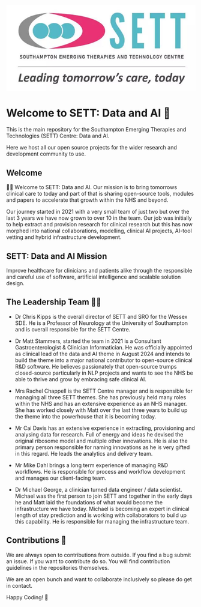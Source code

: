 <picture align="center">
  <img alt="SETT Logo" src="https://github.com/MattStammers/Pteredactyl/blob/main/src/pteredactyl_webapp/assets/img/SETT_Logo.jpg">
</picture>

# Welcome to SETT: Data and AI 👋
This is the main repository for the Southampton Emerging Therapies and Technologies (SETT) Centre: Data and AI. 

Here we host all our open source projects for the wider research and development community to use.

## Welcome

🙋‍♀️ Welcome to SETT: Data and AI. Our mission is to bring tomorrows clinical care to today and part of that is sharing open-source tools, modules and papers to accelerate that growth within the NHS and beyond.<br />

Our journey started in 2021 with a very small team of just two but over the last 3 years we have now grown to over 10 in the team. Our job was initially to help extract and provision research for clinical research but this has now morphed into national collaborations, modelling, clinical AI projects, AI-tool vetting and hybrid infrastructure development. 

## SETT: Data and AI Mission

Improve healthcare for clinicians and patients alike through the responsible and careful use of software, artificial intelligence and scalable solution design.

## The Leadership Team 🐱‍🏍

- Dr Chris Kipps is the overall director of SETT and SRO for the Wessex SDE. He is a Professor of Neurology at the University of Southampton and is overall responsible for the SETT Centre.

- Dr Matt Stammers, started the team in 2021 is a Consultant Gastroenterologist & Clinician Informatician. He was officially appointed as clinical lead of the data and AI theme in August 2024 and intends to build the theme into a major national contributor to open-source clinical R&D software. He believes passionately that open-source trumps closed-source particularly in NLP projects and wants to see the NHS be able to thrive and grow by embracing safe clinical AI.

- Mrs Rachel Chappell is the SETT Centre manager and is responsible for managing all three SETT themes. She has previously held many roles within the NHS and has an extensive experience as an NHS manager. She has worked closely with Matt over the last three years to build up the theme into the powerhouse that it is becoming today.

- Mr Cai Davis has an extensive experience in extracting, provisioning and analysing data for research. Full of energy and ideas he devised the original ribosome model and multiple other innovations. He is also the primary person responsible for naming innovations as he is very gifted in this regard. He leads the analytics and delivery team.

- Mr Mike Dahl brings a long term experience of managing R&D workflows.  He is responsible for process and workflow development and manages our client-facing team.

- Dr Michael George, a clinician turned data engineer / data scientist. Michael was the first person to join SETT and together in the early days he and Matt laid the foundations of what would become the infrastructure we have today. Michael is becoming an expert in clinical length of stay prediction and is working with collaborators to build up this capability. He is responsible for managing the infrastructure team.

## Contributions 🌈 

We are always open to contributions from outside. If you find a bug submit an issue. If you want to contribute do so. You will find contribution guidelines in the repositories themselves. 

We are an open bunch and want to collaborate inclusively so please do get in contact.

Happy Coding! 🙌
